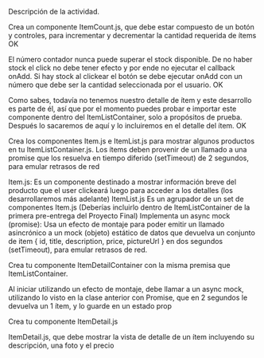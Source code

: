 Descripción de la actividad.

Crea un componente ItemCount.js, que debe estar compuesto de un botón y controles, para incrementar y decrementar la cantidad requerida de ítems OK

El número contador nunca puede superar el stock disponible.
De no haber stock el click no debe tener efecto y por ende no ejecutar el callback onAdd.
Si hay stock al clickear el botón se debe ejecutar onAdd con un número que debe ser la cantidad seleccionada por el usuario. OK

Como sabes, todavía no tenemos nuestro detalle de ítem y este desarrollo es parte de él, así que por el momento puedes probar e importar este componente dentro del ItemListContainer, solo a
propósitos de prueba. Después lo sacaremos de aquí y lo incluiremos en el detalle del ítem. OK

Crea los componentes Item.js e ItemList.js para mostrar algunos productos en tu ItemListContainer.js. Los ítems deben provenir de un llamado a una promise que los resuelva en tiempo diferido (setTimeout) de 2 segundos, para emular retrasos de red

Item.js: Es un componente destinado a mostrar información breve del producto que el user clickeará luego para acceder a los detalles (los desarrollaremos más adelante)
ItemList.js Es un agrupador de un set de componentes Item.js (Deberías incluirlo dentro de ItemListContainer de la primera pre-entrega del Proyecto Final)
Implementa un async mock (promise): Usa un efecto de montaje para poder emitir un llamado asincrónico a un mock (objeto) estático de datos que devuelva un conjunto de item { id, title, description, price, pictureUrl } en dos segundos (setTimeout), para emular retrasos de red.

Crea tu componente ItemDetailContainer con la misma premisa que ItemListContainer.

Al iniciar utilizando un efecto de montaje, debe llamar a un async mock, utilizando lo visto en la clase anterior con Promise, que en 2 segundos le devuelva un 1 ítem, y lo guarde en un estado prop

Crea tu componente ItemDetail.js

ItemDetail.js, que debe mostrar la vista de detalle de un ítem incluyendo su descripción, una foto y el precio

